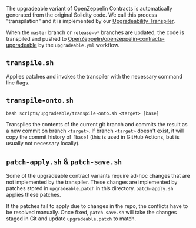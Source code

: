 The upgradeable variant of OpenZeppelin Contracts is automatically generated from the original Solidity code. We call this process "transpilation" and it is implemented by our [Upgradeability Transpiler](https://github.com/OpenZeppelin/openzeppelin-transpiler/).

When the `master` branch or `release-v*` branches are updated, the code is transpiled and pushed to [OpenZeppelin/openzeppelin-contracts-upgradeable](https://github.com/OpenZeppelin/openzeppelin-contracts-upgradeable) by the `upgradeable.yml` workflow.

## `transpile.sh`

Applies patches and invokes the transpiler with the necessary command line flags.

## `transpile-onto.sh`

```
bash scripts/upgradeable/transpile-onto.sh <target> [base]
```

Transpiles the contents of the current git branch and commits the result as a new commit on branch `<target>`. If branch `<target>` doesn't exist, it will copy the commit history of `[base]` (this is used in GitHub Actions, but is usually not necessary locally).

## `patch-apply.sh` & `patch-save.sh`

Some of the upgradeable contract variants require ad-hoc changes that are not implemented by the transpiler. These changes are implemented by patches stored in `upgradeable.patch` in this directory. `patch-apply.sh` applies these patches.

If the patches fail to apply due to changes in the repo, the conflicts have to be resolved manually. Once fixed, `patch-save.sh` will take the changes staged in Git and update `upgradeable.patch` to match.
